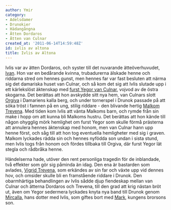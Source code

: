 ```yaml
---
author: Ymir
category:
- Adelsdamer
- Drunokier
- Hädangångna
- Ätten Dordaros
- Ätten van Culnar
created_at: '2011-06-14T14:59:48Z'
id: ivlis av altona
title: Ivlis av Altona
---
```

Ivlis var av ätten Dordaros, och syster till det nuvarande ätteöverhuvudet, [Ivan]. Hon var en bedårande kvinna, trubadurerna älskade henne och riddarna stred om hennes gunst, men hennes far var fast besluten att närma sig det damariska huset van Culnar, och så kom det sig att Ivlis slutade upp i ett kärlekslöst äktenskap med [furst Yegor van Culnar], vojvod av de östra skogarna. Det berättas att hon avskydde sitt nya hem, van Culnars slott [Orgiva] i Damariens kalla berg, och under tornerspel i Drunok passade på att söka tröst i famnen på en ung, stilig riddare - den blivande hertig [Malkom Trevena]. Med tiden kom Ivlis att vänta Malkoms barn, och rymde från sin make i hopp om att kunna bli Malkoms hustru. Det berättas att hon kände till någon ohygglig mörk hemlighet om furst Yegor som skulle förmå prästerna att annulera hennes äktenskap med honom, men van Culnar hann upp henne först, och såg till att hon tog eventuella hemligheter med sig i graven. Malkom lyckades rädda sin och hennes nyfödda son undan i sista stund, men Ivlis togs från honom och fördes tillbaka till Orgiva, där furst Yegor lät stegla och rådbråka henne.

Händelserna hade, utöver den rent personliga tragedin för de inblandade, två effekter som gör sig påminda än idag. Den ena är bastarden som avlades, [Vigrid Trevena], som erkändes av sin far och växte upp vid dennes hov, och omsider skulle bli en framstående riddare i Drunok. Den obarmhärtiga behandlingen av Ivlis sådde djup fiendeskap mellan van Culnar och ätterna Dordaros och Trevena, till den grad att krig nästan bröt ut, även om Yegor sedermera lyckades knyta nya band till Drunok genom [Mircalla], hans dotter med Ivlis, som giftes bort med [Mark], kungens brorsons son.

  [Ivan]: Ivan_Dordaros
  [furst Yegor van Culnar]: Yegor_van_Culnar
  [Orgiva]: Orgiva
  [Malkom Trevena]: Malkom_Trevena
  [Vigrid Trevena]: Vigrid_Trevena
  [Mircalla]: Mircalla_av_Orgiva
  [Mark]: Mark_Gahallan